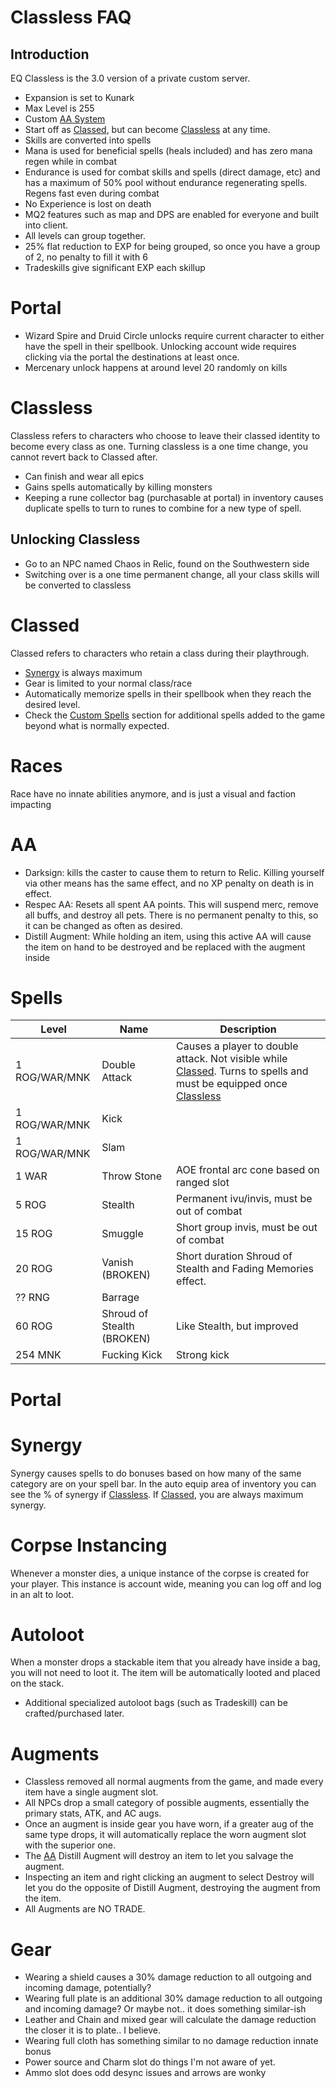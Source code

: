 # Classless FAQ


## Introduction
EQ Classless is the 3.0 version of a private custom server.

- Expansion is set to Kunark
- Max Level is 255
- Custom [AA System](#AA)
- Start off as [Classed](#Classed), but can become [Classless](#Classless) at any time.
- Skills are converted into spells
- Mana is used for beneficial spells (heals included) and has zero mana regen while in combat
- Endurance is used for combat skills and spells (direct damage, etc) and has a maximum of 50% pool without endurance regenerating spells. Regens fast even during combat
- No Experience is lost on death
- MQ2 features such as map and DPS are enabled for everyone and built into client.
- All levels can group together.
- 25% flat reduction to EXP for being grouped, so once you have a group of 2, no penalty to fill it with 6
- Tradeskills give significant EXP each skillup

# Portal
- Wizard Spire and Druid Circle unlocks require current character to either have the spell in their spellbook. Unlocking account wide requires clicking via the portal the destinations at least once.
- Mercenary unlock happens at around level 20 randomly on kills

# Classless
Classless refers to characters who choose to leave their classed identity to become every class as one. Turning classless is a one time change, you cannot revert back to Classed after.
- Can finish and wear all epics
- Gains spells automatically by killing monsters
- Keeping a rune collector bag (purchasable at portal) in inventory causes duplicate spells to turn to runes to combine for a new type of spell.

## Unlocking Classless
- Go to an NPC named Chaos in Relic, found on the Southwestern side
- Switching over is a one time permanent change, all your class skills will be converted to classless

# Classed
Classed refers to characters who retain a class during their playthrough.
- [Synergy](#Synergy) is always maximum
- Gear is limited to your normal class/race
- Automatically memorize spells in their spellbook when they reach the desired level. 
- Check the [Custom Spells](#Spells) section for additional spells added to the game beyond what is normally expected.

# Races
Race have no innate abilities anymore, and is just a visual and faction impacting

# AA
- Darksign: kills the caster to cause them to return to Relic. Killing yourself via other means has the same effect, and no XP penalty on death is in effect.
- Respec AA: Resets all spent AA points. This will suspend merc, remove all buffs, and destroy all pets. There is no permanent penalty to this, so it can be changed as often as desired.
- Distill Augment: While holding an item, using this active AA will cause the item on hand to be destroyed and be replaced with the augment inside

# Spells

Level|Name|Description
--|--|--
1 ROG/WAR/MNK|Double Attack|Causes a player to double attack. Not visible while [Classed](#Classed). Turns to spells and must be equipped once [Classless](#Classless)
1 ROG/WAR/MNK|Kick|
1 ROG/WAR/MNK|Slam|
1 WAR|Throw Stone|AOE frontal arc cone based on ranged slot
5 ROG|Stealth|Permanent ivu/invis, must be out of combat
15 ROG|Smuggle|Short group invis, must be out of combat
20 ROG|Vanish (BROKEN)|Short duration Shroud of Stealth and Fading Memories effect.
?? RNG|Barrage|
60 ROG|Shroud of Stealth (BROKEN)|Like Stealth, but improved
254 MNK|Fucking Kick|Strong kick

# Portal

# Synergy
Synergy causes spells to do bonuses based on how many of the same category are on your spell bar. In the auto equip area of inventory you can see the % of synergy if [Classless](#Classless). If [Classed](#Classed), you are always maximum synergy.
   
# Corpse Instancing
Whenever a monster dies, a unique instance of the corpse is created for your player. This instance is account wide, meaning you can log off and log in an alt to loot.
# Autoloot
When a monster drops a stackable item that you already have inside a bag, you will not need to loot it. The item will be automatically looted and placed on the stack.
- Additional specialized autoloot bags (such as Tradeskill) can be crafted/purchased later.

# Augments
- Classless removed all normal augments from the game, and made every item have a single augment slot.
- All NPCs drop a small category of possible augments, essentially the primary stats, ATK, and AC augs.
- Once an augment is inside gear you have worn, if a greater aug of the same type drops, it will automatically replace the worn augment slot with the superior one.
- The [AA](#AA) Distill Augment will destroy an item to let you salvage the augment.
- Inspecting an item and right clicking an augment to select Destroy will let you do the opposite of Distill Augment, destroying the augment from the item.
- All Augments are NO TRADE.

# Gear
- Wearing a shield causes a 30% damage reduction to all outgoing and incoming damage, potentially?
- Wearing full plate is an additional 30% damage reduction to all outgoing and incoming damage? Or maybe not.. it does something similar-ish
- Leather and Chain and mixed gear will calculate the damage reduction the closer it is to plate.. I believe.
- Wearing full cloth has something similar to no damage reduction innate bonus
- Power source and Charm slot do things I'm not aware of yet.
- Ammo slot does odd desync issues and arrows are wonky
